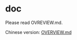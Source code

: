 # doc

Please read OVREVIEW.md.

Chinese version: [OVERVIEW.md](https://github.com/openthos/printer-analysis/blob/master/doc/zh/OVREVIEW.md)

